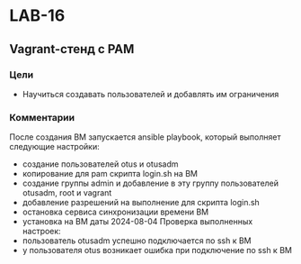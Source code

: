 # LAB-16
## Vagrant-стенд c PAM
### Цели
- Научиться создавать пользователей и добавлять им ограничения

### Комментарии
После создания ВМ запускается ansible playbook, который выполняет следующие настройки:
- создание пользователей otus и otusadm 
- копирование для pam скрипта login.sh на ВМ
- создание группы admin и добавление в эту группу пользователей otusadm, root и vagrant
- добавление разрешений на выполнение для скрипта login.sh
- остановка сервиса синхронизации времени ВМ
- установка на ВМ даты 2024-08-04
Проверка выполненных настроек:
- пользователь otusadm успешно подключается по ssh к ВМ
- у пользователя otus возникает ошибка при подключение по ssh к ВМ

